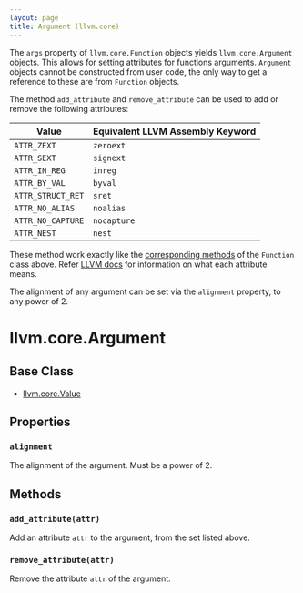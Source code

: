 ```yaml
---
layout: page
title: Argument (llvm.core)
---
```


The `args` property of `llvm.core.Function` objects yields
`llvm.core.Argument` objects. This allows for setting attributes for
functions arguments. `Argument` objects cannot be constructed from user
code, the only way to get a reference to these are from `Function`
objects.

The method `add_attribute` and `remove_attribute` can be used to add or
remove the following attributes:

Value| Equivalent LLVM Assembly Keyword |
-----|----------------------------------|
`ATTR_ZEXT`| `zeroext` |
`ATTR_SEXT`| `signext` |
`ATTR_IN_REG`| `inreg` |
`ATTR_BY_VAL`| `byval` |
`ATTR_STRUCT_RET`| `sret` |
`ATTR_NO_ALIAS`| `noalias` |
`ATTR_NO_CAPTURE`| `nocapture` |
`ATTR_NEST`| `nest` |

These method work exactly like the
[corresponding methods](functions.html#fnattr)
of the `Function` class above. Refer
[LLVM docs](http://www.llvm.org/docs/LangRef.html#paramattrs)
for information on what each attribute means.

The alignment of any argument can be set via the `alignment`
property, to any power of 2.

# llvm.core.Argument

## Base Class

- [llvm.core.Value](llvm.core.Value.html)

## Properties

### `alignment`

The alignment of the argument. Must be a power of 2.

## Methods

### `add_attribute(attr)`

Add an attribute `attr` to the argument, from the set listed above.

### `remove_attribute(attr)`

Remove the attribute `attr` of the argument.


